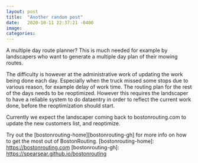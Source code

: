 ```yaml
---
layout: post
title:  "Another random post"
date:   2020-10-11 22:37:21 -0400
image:
categories:
---
```

A multiple day route planner? This is much needed for example by landscapers who want to generate a multiple day plan of their mowing routes.

The difficulty is however at the administrative work of updating the work being done each day. Especially when the truck missed some stops due to various reason, for example delay of work time. The routing plan for the rest of the days needs to be reoptimized. However this requires the landscaper to have a reliable system to do dataentry in order to reflect the current work done, before the reoptimization should start.

Currently we expect the landscaper coming back to bostonrouting.com to update the new customers list, and reoptimize.

Try out the [bostonrouting-home][bostonrouting-gh] for more info on how to get the most out of BostonRouting.
[bostonrouting-home]: https://bostonrouting.com
[bostonrouting-gh]:   https://spearsear.github.io/bostonrouting
